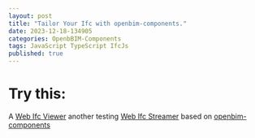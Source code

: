```yaml
---
layout: post
title: "Tailor Your Ifc with openbim-components."
date: 2023-12-18-134905 
categories: OpenbBIM-Components
tags: JavaScript TypeScript IfcJs
published: true
---
```

<script src="/assets/signup/signup.js"></script>
<signup-component></signup-component>

# **Try** this:
A [Web Ifc Viewer](/assets/tyIfc/index.html)
another testing [Web Ifc Streamer](/assets/dist/index.html)
based on [openbim-components](https://github.com/IFCjs/components)